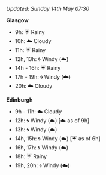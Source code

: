 *Updated: Sunday 14th May 07:30*

**Glasgow**

* 9h: :umbrella: Rainy
* 10h: :cloud: Cloudy
* 11h: :umbrella: Rainy
* 12h, 13h: :cyclone: Windy (:cloud:)
* 14h - 16h: :umbrella: Rainy
* 17h - 19h: :cyclone: Windy (:cloud:)
* 20h: :cloud: Cloudy

**Edinburgh**

* 9h - 11h: :cloud: Cloudy
* 12h: :cyclone: Windy (:cloud:) [:cloud: as of 9h]
* 13h: :cyclone: Windy (:cloud:)
* 14h, 15h: :cyclone: Windy (:cloud:) [:umbrella: as of 6h]
* 16h, 17h: :cyclone: Windy (:cloud:)
* 18h: :umbrella: Rainy
* 19h, 20h: :cyclone: Windy (:cloud:)
